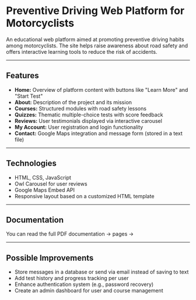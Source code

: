 # Preventive Driving Web Platform for Motorcyclists

An educational web platform aimed at promoting preventive driving habits among motorcyclists. The site helps raise awareness about road safety and offers interactive learning tools to reduce the risk of accidents.

---

## Features

- **Home:** Overview of platform content with buttons like "Learn More" and "Start Test"  
- **About:** Description of the project and its mission  
- **Courses:** Structured modules with road safety lessons  
- **Quizzes:** Thematic multiple-choice tests with score feedback  
- **Reviews:** User testimonials displayed via interactive carousel  
- **My Account:** User registration and login functionality  
- **Contact:** Google Maps integration and message form (stored in a text file)

---

## Technologies

- HTML, CSS, JavaScript
- Owl Carousel for user reviews
- Google Maps Embed API
- Responsive layout based on a customized HTML template

---

## Documentation

You can read the full PDF documentation -> pages ->

---


## Possible Improvements

- Store messages in a database or send via email instead of saving to text
- Add test history and progress tracking per user
- Enhance authentication system (e.g., password recovery)
- Create an admin dashboard for user and course management
